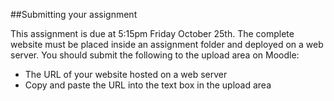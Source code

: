 ##Submitting your assignment

This assignment is due at 5:15pm Friday October 25th. The complete website must be placed inside an assignment folder and deployed on a web server. You should submit the following to the upload area on Moodle:

- The URL of your website hosted on a web server 
- Copy and paste the URL into the text box in the upload area
